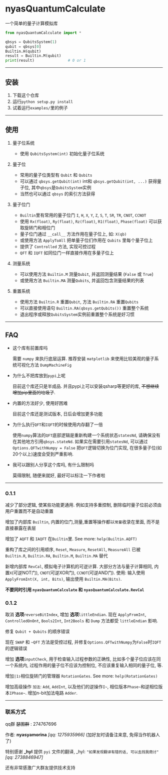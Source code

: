# nyasQuantumCalculate
一个简单的量子计算模拟库
```python
from nyasQuantumCalculate import *

qbsys = QubitsSystem(1)
qubit = qbsys[0]
Builtin.H(qubit)
result = Builtin.M(qubit)
print(result)               # 0 or 1
```

---

## 安装

1.  下载这个仓库
2.  运行`python setup.py install`
3.  试着运行`examples/`里的例子

---

## 使用

1.  量子位系统

    *   使用 `QubitsSystem(int)` 初始化量子位系统

2.  量子位

    *   常用的量子位类型有 `Qubit` 和 `Qubits`
    *   可以通过 `qbsys.getQubit(int)` int和 `qbsys.getQubit(int, ...)` 获得量子位, 其中`qbsys`是`QubitsSystem`实例
    *   当然也可以通过 `qbsys` 的索引方法获得

3.  量子位门

    *   `Builtin`里有常用的量子位门 `I`, `H`, `X`, `Y`, `Z`, `S`, `T`, `SR`, `TR`, `CNOT`, `CCNOT`
    *   使用 `Rx(float)`, `Ry(float)`, `Rz(float)`, `R1(float)`, `Phase(float)` 可以获取旋转门和相位门
    *   量子位门通过 `__call__` 方法作用在量子位上, 如: `X(qb)`
    *   或使用方法 `ApplyToAll` 把单量子位们作用在 `Qubits` 里每个量子位上
    *   提供了 `Controlled` 方法, 实现可控过程
    *   `QFT` 和 `IQFT` 如同位门一样直接作用在多量子位上

3.  测量系统

    *   可以使用方法 `Builtin.M` 测量`Qubit`, 并返回测量结果 (`False` 或 `True`)
    *   或使用方法 `Builtin.MA` 测量`Qubits`, 并返回包含测量结果的列表

4.  重置系统

    *   使用方法 `Builtin.R` 重置`Qubit`, 方法 `Builtin.RA` 重置`Qubits`
    *   可以直接使用语句 `Builtin.RA(qbsys.getQubits())` 重置整个系统
    *   退出程序或释放`QubitsSystem`实例前重置整个系统是好习惯

---

## FAQ

*   这个库有前置库吗

    需要 `numpy` 来执行底层运算. 推荐安装 `matplotlib` 来使用比较美观的量子系统可视化方法 `DumpMachineFig`

*   为什么不把库放到`pypi`上呢

    目前这个库还只是半成品. 并且pypi上可以安装qsharp等更好的库, ~~不想继续增加pip里面的垃圾了~~.

*   内置的方法好少, 使用好困难

    目前这个库还是测试版本, 日后会增加更多功能

*   为什么执行`QFT`和`IQFT`的时候使用内存翻了一倍

    使用`numpy`算法的`QFT`底部逻辑是重新构建一个系统状态`statesNd`, 请确保没有在其他地方引用`qbsys.stateNd`. 如果实在需要引用`statesNd`, 可以通过 `Options.QFTwithNumpy = False` 把`QFT`逻辑切换为位门实现, 在很多量子位(如20个以上)速度会受到严重影响.

*   我可以跟别人分享这个库吗, 有什么限制吗

    莫得限制, 随便来就好, 最好可以标注一下作者啦

---

### 0.1.1

减少了部分逻辑, 使某些功能更通用. 例如支持多重控制, 删除临时量子位前必须由用户重置而不是自动重置

增加了内部库 `Builtin`, 内置的位门,测量,重置等操作都以`常量`收录在里面, 而不是直接暴露在表层

增加了 `AQFT` 和 `IAQFT` 在`Builtin`里. See more: `help(Builtin.AQFT)`

重构了库之间的引用顺序, `Reset`, `Measure`, `ResetAll`, `MeasureAll` 已被 `Builtin.R`, `Builtin.RA`, `Builtin.M`, `Builtin.MA` 替代

新增内部库 `RevCal`, 模拟电子计算机的可逆计算. 大部分方法与量子计算相同, 内置`X`(可逆NOT门), `CNOT`(可逆XOR门), `CCNOT`(可逆AND门). 使用: 输入使用`ApplyFromInt(X, int, Bits)`, 输出使用 `Builtin.MA(Bits)`.

**不要同时引用 `nyasQuantumCalculate` 和 `nyasQuantumCalculate.RevCal`**

### 0.1.2

取消 **选项**`reverseBitIndex`, 增加 **选项**`littleEndian`. 现在 `ApplyFromInt`, `ControlledOnOnt`, `Bools2Int`, `Int2Bools` 和 `Dump` 方法都受 `littleEndian` 影响.

修复 `Qubit + Qubits` 的顺序错误

现在 `SWAP` 和 `~QFT` 方法是受控过程, 并修复`Options.QFTwithNumpy`为`False`时`IQFT`的逻辑错误

增加 **选项**`inputCheck`, 用于检查输入过程参数的正确性, 比如多个量子位应该在同一个系统内, 过程作用的量子位不应该为控制位, 不应该重复输入相同的量子位, 等.

增加`|1❭`相位旋转门的管理器 `RotationGates`. See more: `help(RotationGates)`

增加高级操作 `加法`: `Add`, `AddInt`, 以及他们的逆操作`I~`, 相位版本`Phase~`和逆相位版本`IPhase~`. 增加n-bit加法电路 `Adder`.

---

### 联系方式

qq群 ~~瑟图群~~ : 274767696

作者: **nyasyamorina** *[qq: 1275935966]* (加好友时请备注来意, 免得当作机器人了)


特别感谢 **_hyl** 提供 `pyi` 文件的翻译, _hyl: `"如果发现翻译有错的话, 可以去找我商讨"` *[qq: 2738846947]*

还有非常感激广大群友提供技术支持
